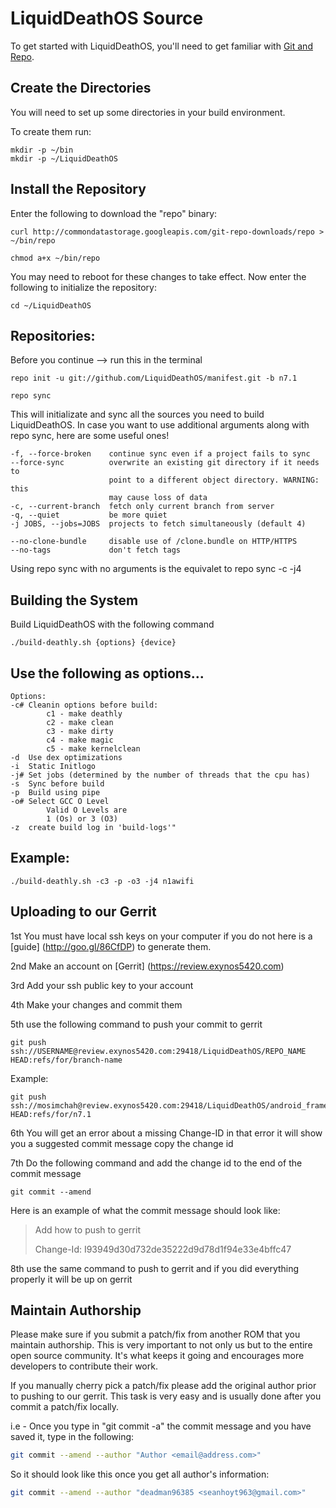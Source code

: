 LiquidDeathOS Source
===================
To get started with LiquidDeathOS, you'll need to get
familiar with [Git and Repo](http://source.android.com/source/version-control.html).

Create the Directories 
----------------------

You will need to set up some directories in your build environment.

To create them run:

    mkdir -p ~/bin
    mkdir -p ~/LiquidDeathOS

Install the Repository
----------------------

Enter the following to download the "repo" binary:

    curl http://commondatastorage.googleapis.com/git-repo-downloads/repo > ~/bin/repo

    chmod a+x ~/bin/repo

You may need to reboot for these changes to take effect. 
Now enter the following to initialize the repository:

    cd ~/LiquidDeathOS


Repositories:
---------------

Before you continue --> run this in the terminal

    repo init -u git://github.com/LiquidDeathOS/manifest.git -b n7.1

    repo sync

This will initializate and sync all the sources you need to build LiquidDeathOS.
In case you want to use additional arguments along with repo sync, here are some useful ones!

    -f, --force-broken    continue sync even if a project fails to sync
    --force-sync          overwrite an existing git directory if it needs to
                          point to a different object directory. WARNING: this
                          may cause loss of data
    -c, --current-branch  fetch only current branch from server
    -q, --quiet           be more quiet
    -j JOBS, --jobs=JOBS  projects to fetch simultaneously (default 4)

    --no-clone-bundle     disable use of /clone.bundle on HTTP/HTTPS
    --no-tags             don't fetch tags

Using repo sync with no arguments is the equivalet to repo sync -c -j4

Building the System
---------------

Build LiquidDeathOS with the following command

    ./build-deathly.sh {options} {device}

Use the following as options...
---------------

    Options:
    -c# Cleanin options before build:
            c1 - make deathly
            c2 - make clean
            c3 - make dirty
            c4 - make magic
            c5 - make kernelclean
    -d  Use dex optimizations
    -i  Static Initlogo
    -j# Set jobs (determined by the number of threads that the cpu has)
    -s  Sync before build
    -p  Build using pipe
    -o# Select GCC O Level
            Valid O Levels are
            1 (Os) or 3 (O3)
    -z  create build log in 'build-logs'"

Example:
---------------
    ./build-deathly.sh -c3 -p -o3 -j4 n1awifi

Uploading to our Gerrit
---------------

1st You must have local ssh keys on your computer if you do not here is a [guide] (http://goo.gl/86CfDP) to generate them.

2nd Make an account on [Gerrit] (https://review.exynos5420.com)

3rd Add your ssh public key to your account

4th Make your changes and commit them

5th use the following command to push your commit to gerrit


    git push ssh://USERNAME@review.exynos5420.com:29418/LiquidDeathOS/REPO_NAME HEAD:refs/for/branch-name

Example:

    git push ssh://mosimchah@review.exynos5420.com:29418/LiquidDeathOS/android_frameworks_base HEAD:refs/for/n7.1



6th You will get an error about a missing Change-ID in that error it will show you a suggested commit message copy the change id

7th Do the following command and add the change id to the end of the commit message

    git commit --amend

Here is an example of what the commit message should look like:

> Add how to push to gerrit
>
> Change-Id: I93949d30d732de35222d9d78d1f94e33e4bffc47

8th use the same command to push to gerrit and if you did everything properly it will be up on gerrit



## Maintain Authorship ##
Please make sure if you submit a patch/fix from another ROM that you maintain authorship. 
This is very important to not only us but to the entire open source community. It's what keeps it going and encourages more developers to contribute their work.

If you manually cherry pick a patch/fix please add the original author prior to pushing to our gerrit. 
This task is very easy and is usually done after you commit a patch/fix locally.

i.e - Once you type in "git commit -a" the commit message and you have saved it, type in the following:

```bash
git commit --amend --author "Author <email@address.com>"
```

So it should look like this once you get all author's information:

```bash
git commit --amend --author "deadman96385 <seanhoyt963@gmail.com>"
